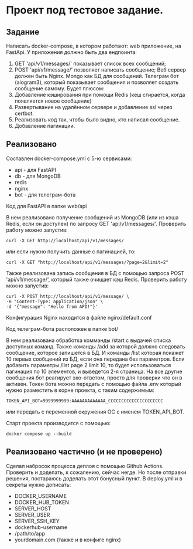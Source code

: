 # Проект под тестовое задание.

## Задание
Написать docker-compose, в котором работают:
web приложение, на FastApi. У приложения должно быть два ендпоинта:
1) GET 'api/v1/messages/' показывает список всех сообщений;
2) POST 'api/v1/message/' позволяет написать сообщение;
Веб сервер должен быть Nginx.
Mongo как БД для сообщений.
Телеграм бот (aiogram3), который показывает сообщения и позволяет создать сообщение самому.
Будет плюсом:
1) Добавление кэширования при помощи Redis (кеш стирается, когда появляется новое сообщение)
2) Развертывание на удалённом сервере и добавление ssl через certbot.
3) Реализовать код так, чтобы было видно, кто написал сообщение.
4) Добавление пагинации.

## Реализовано
Составлен docker-compose.yml с 5-ю сервисами:
- api - для FastAPI
- db - для MongoDB
- redis
- nginx
- bot - для телеграм-бота

Код для FastAPI в папке web/api

В нем реализовано получение сообщений из MongoDB (или из кэша Redis, если он доступен) по запросу GET 'api/v1/messages/'. Проверить работу можно запустив:
```
curl -X GET http://localhost/api/v1/messages/
```
или если нужно получить данные с пагинацией, то:
```
curl -X GET "http://localhost/api/v1/messages/?page=2&limit=2"
```
Также реализована запись сообщения в БД с помощью запроса POST 'api/v1/message/', который также очищает кэш Redis. Проверить работу можно запустив:
```
curl -X POST http://localhost/api/v1/message/ \
-H "Content-Type: application/json" \
-d '{"message": "Hello from API!"}'
```

Конфигурация Nginx находится в файле nginx/default.conf

Код телеграм-бота расположен в папке bot/

В нем реализована обработка комманды /start с выдачей списка доступных команд. Также команды /add за которой должно следовать сообщение, которое запишется в БД. И команды /list которая покажет 10 первых сообщений из БД, если она передана без параметров. Если добавить параметры /list page 2 limit 10, то будет использоваться пагинация по 10 элементов, и выведется 2-я страница. На все другие сообщения бот реагирует эхо-ответом, просто для проверки что он в активен. Токен бота можно передать с помощью файла .env который нужно разместить в корне проекта, с таким содержимым:
```
TOKEN_API_BOT=9999999999:AAAAAAAAAAAAA_CCCCCCCCCCCCCCCCCCCCC  
```
или передать с переменной окружения ОС с именем TOKEN_API_BOT.

Старт проекта производится с помощью:
```
docker compose up --build
```

## Реализовано частично (и не проверено)
Сделал набросок процесса деплоя с помощью Github Actions. Проверить и доделать, к сожалению, сейчас негде. 
Но после отправки решения, постараюсь доделать этот бонусный пункт.
В deploy.yml и в секреты нужно дописать:
- DOCKER_USERNAME
- DOCKER_HUB_TOKEN
- SERVER_HOST
- SERVER_USER
- SERVER_SSH_KEY
- dockerhub-username
- /path/to/app
- yourdomain.com (также и в конфиге nginx)

